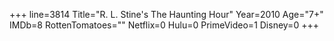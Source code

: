 +++
line=3814
Title="R. L. Stine's The Haunting Hour"
Year=2010
Age="7+"
IMDb=8
RottenTomatoes=""
Netflix=0
Hulu=0
PrimeVideo=1
Disney=0
+++


